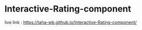 # Interactive-Rating-component

live link : https://taha-wb.github.io/Interactive-Rating-component/
